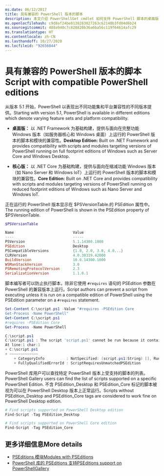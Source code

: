 ```yaml
---
ms.date: 06/12/2017
title: 具有兼容的 PowerShell 版本的脚本
description: 本文介绍 PowerShellGet cmdlet 如何支持 PowerShell 脚本的桌面版和核心版。
ms.openlocfilehash: c9d8af24be8138283027263c62140b3fd04d6b24
ms.sourcegitcommit: 488a940c7c828820b36a6ba56c119f64614afc29
ms.translationtype: HT
ms.contentlocale: zh-CN
ms.lasthandoff: 10/27/2020
ms.locfileid: "92656044"
---
```

# <a name="script-with-compatible-powershell-editions"></a><span data-ttu-id="54073-103">具有兼容的 PowerShell 版本的脚本</span><span class="sxs-lookup"><span data-stu-id="54073-103">Script with compatible PowerShell editions</span></span>

<span data-ttu-id="54073-104">从版本 5.1 开始，PowerShell 以表现出不同功能集和平台兼容性的不同版本提供。</span><span class="sxs-lookup"><span data-stu-id="54073-104">Starting with version 5.1, PowerShell is available in different editions which denote varying feature sets and platform compatibility.</span></span>

- <span data-ttu-id="54073-105">**桌面版：** 以 .NET Framework 为基础构建，提供与面向在完整功能 Windows 版本（如服务器核心和 Windows 桌面）上运行的 PowerShell 版本的脚本和模块的兼容性。</span><span class="sxs-lookup"><span data-stu-id="54073-105">**Desktop Edition:** Built on .NET Framework and provides compatibility with scripts and modules targeting versions of PowerShell running on full footprint editions of Windows such as Server Core and Windows Desktop.</span></span>

- <span data-ttu-id="54073-106">**核心版：** 以 .NET Core 为基础构建，提供与面向在缩减功能 Windows 版本（如 Nano Server 和 Windows IoT）上运行的 PowerShell 版本的脚本和模块的兼容性。</span><span class="sxs-lookup"><span data-stu-id="54073-106">**Core Edition:** Built on .NET Core and provides compatibility with scripts and modules targeting versions of PowerShell running on reduced footprint editions of Windows such as Nano Server and Windows IoT.</span></span>

<span data-ttu-id="54073-107">正在运行的 PowerShell 版本显示在 $PSVersionTable.的 PSEdition 属性中。</span><span class="sxs-lookup"><span data-stu-id="54073-107">The running edition of PowerShell is shown in the PSEdition property of $PSVersionTable.</span></span>

```powershell
$PSVersionTable

Name                           Value
----                           -----
PSVersion                      5.1.14300.1000
PSEdition                      Desktop
PSCompatibleVersions           {1.0, 2.0, 3.0, 4.0...}
CLRVersion                     4.0.30319.42000
BuildVersion                   10.0.14300.1000
WSManStackVersion              3.0
PSRemotingProtocolVersion      2.3
SerializationVersion           1.1.0.1
```

<span data-ttu-id="54073-108">脚本编写者可以防止执行脚本，除非它使用 `#requires` 语句的 PSEdition 参数在 PowerShell 的兼容版本上运行。</span><span class="sxs-lookup"><span data-stu-id="54073-108">Script authors can prevent a script from executing unless it is run on a compatible edition of PowerShell using the PSEdition parameter on a `#requires` statement.</span></span>

```powershell
Set-Content C:\script.ps1 -Value "#requires -PSEdition Core
Get-Process -Name PowerShell"
Get-Content C:\script.ps1
#requires -PSEdition Core
Get-Process -Name PowerShell

C:\script.ps1
C:\script.ps1 : The script 'script.ps1' cannot be run because it contained a "#requires" statement for PowerShell editions 'Core'. The edition of PowerShell that is required by the script does not match the currently running PowerShell Desktop edition.
At line:1 char:1
+ C:\script.ps1
+ ~~~~~~~~~~~~~
    + CategoryInfo          : NotSpecified: (script.ps1:String) [], RuntimeException
    + FullyQualifiedErrorId : ScriptRequiresUnmatchedPSEdition
```

<span data-ttu-id="54073-109">PowerShell 库用户可以查找特定 PowerShell 版本上受支持的脚本的列表。</span><span class="sxs-lookup"><span data-stu-id="54073-109">PowerShell Gallery users can find the list of scripts supported on a specific PowerShell Edition.</span></span>
<span data-ttu-id="54073-110">不含 PSEdition_Desktop 和 PSEdition_Core 标记的脚本被视为可以在 PowerShell Desktop 版本上正常运行。</span><span class="sxs-lookup"><span data-stu-id="54073-110">Scripts without PSEdition_Desktop and PSEdition_Core tags are considered to work fine on PowerShell Desktop edition.</span></span>

```powershell
# Find scripts supported on PowerShell Desktop edition
Find-Script -Tag PSEdition_Desktop

# Find scripts supported on PowerShell Core edition
Find-Script -Tag PSEdition_Core
```

## <a name="more-details"></a><span data-ttu-id="54073-111">更多详细信息</span><span class="sxs-lookup"><span data-stu-id="54073-111">More details</span></span>

- [<span data-ttu-id="54073-112">PSEditions 模块</span><span class="sxs-lookup"><span data-stu-id="54073-112">Modules with PSEditions</span></span>](module-psedition-support.md)
- [<span data-ttu-id="54073-113">PowerShell 库的 PSEditions 支持</span><span class="sxs-lookup"><span data-stu-id="54073-113">PSEditions support on PowerShellGallery</span></span>](../how-to/finding-packages/searching-by-compatibility.md)
